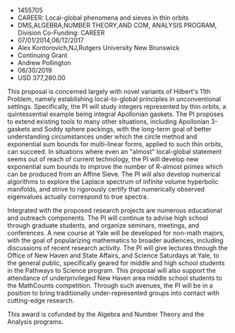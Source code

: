 
* 1455705
* CAREER: Local-global phenomena and sieves in thin orbits
* DMS,ALGEBRA,NUMBER THEORY,AND COM, ANALYSIS PROGRAM, Division Co-Funding: CAREER
* 07/01/2014,06/12/2017
* Alex Kontorovich,NJ,Rutgers University New Brunswick
* Continuing Grant
* Andrew Pollington
* 06/30/2019
* USD 377,280.00

This proposal is concerned largely with novel variants of Hilbert's 11th
Problem, namely establishing local-to-global principles in unconventional
settings. Specifically, the PI will study integers represented by thin orbits, a
quintessential example being integral Apollonian gaskets. The PI proposes to
extend existing tools to many other situations, including Apollonian 3-gaskets
and Soddy sphere packings, with the long-term goal of better understanding
circumstances under which the circle method and exponential sum bounds for
multi-linear forms, applied to such thin orbits, can succeed. In situations
where even an "almost" local-global statement seems out of reach of current
technology, the PI will develop new exponential sum bounds to improve the number
of R-almost primes which can be produced from an Affine Sieve. The PI will also
develop numerical algorithms to explore the Laplace spectrum of infinite volume
hyperbolic manifolds, and strive to rigorously certify that numerically observed
eigenvalues actually correspond to true spectra.

Integrated with the proposed research projects are numerous educational and
outreach components. The PI will continue to advise high school through graduate
students, and organize seminars, meetings, and conferences. A new course at Yale
will be developed for non-math majors, with the goal of popularizing mathematics
to broader audiences, including discussions of recent research activity. The PI
will give lectures through the Office of New Haven and State Affairs, and
Science Saturdays at Yale, to the general public, specifically geared for middle
and high school students in the Pathways to Science program. This proposal will
also support the attendance of underprivileged New Haven area middle school
students to the MathCounts competition. Through such avenues, the PI will be in
a position to bring traditionally under-represented groups into contact with
cutting-edge research.

This award is cofunded by the Algebra and Number Theory and the Analysis
programs.
